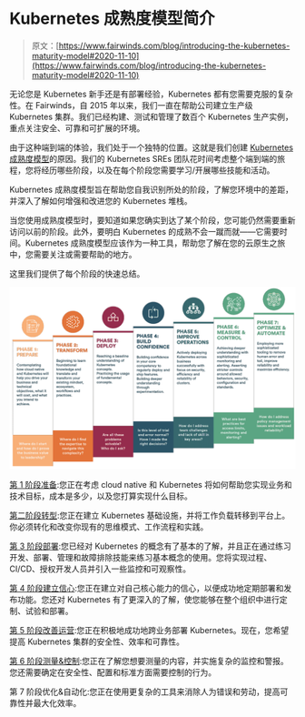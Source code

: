 # Kubernetes 成熟度模型简介

> 原文：[https://www.fairwinds.com/blog/introducing-the-kubernetes-maturity-model#2020-11-10](https://www.fairwinds.com/blog/introducing-the-kubernetes-maturity-model#2020-11-10)

 无论您是 Kubernetes 新手还是有部署经验，Kubernetes 都有您需要克服的复杂性。在 Fairwinds，自 2015 年以来，我们一直在帮助公司建立生产级 Kubernetes 集群。我们已经构建、测试和管理了数百个 Kubernetes 生产实例，重点关注安全、可靠和可扩展的环境。

由于这种端到端的体验，我们处于一个独特的位置。这就是我们创建 [Kubernetes 成熟度模型](//www.fairwinds.com/kubernetes-maturity-model)的原因。我们的 Kubernetes SREs 团队花时间考虑整个端到端的旅程，您将经历哪些阶段，以及在每个阶段您需要学习/开展哪些技能和活动。

Kubernetes 成熟度模型旨在帮助您自我识别所处的阶段，了解您环境中的差距，并深入了解如何增强和改进您的 Kubernetes 堆栈。

当您使用成熟度模型时，要知道如果您确实到达了某个阶段，您可能仍然需要重新访问以前的阶段。此外，要明白 Kubernetes 的成熟不会一蹴而就——它需要时间。Kubernetes 成熟度模型应该作为一种工具，帮助您了解在您的云原生之旅中，您需要关注或需要帮助的地方。

这里我们提供了每个阶段的快速总结。

![MaturityModel_horz_v2 copy (1)](img/a2eaff449f59c3036057aa58c93e371c.png)

[第 1 阶段准备](//www.fairwinds.com/kubernetes-maturity-model/phase-1-prepare):您正在考虑 cloud native 和 Kubernetes 将如何帮助您实现业务和技术目标，成本是多少，以及您打算实现什么目标。

[第二阶段转型](//www.fairwinds.com/kubernetes-maturity-model/phase-2-transform):您正在建立 Kubernetes 基础设施，并将工作负载转移到平台上。你必须转化和改变你现有的思维模式、工作流程和实践。

[第 3 阶段部署](//www.fairwinds.com/kubernetes-maturity-model/phase-3-deploy):您已经对 Kubernetes 的概念有了基本的了解，并且正在通过练习开发、部署、管理和故障排除技能来练习基本概念的使用。您将实现过程、CI/CD、授权开发人员并引入一些监控和可观察性。

[第 4 阶段建立信心](//www.fairwinds.com/kubernetes-maturity-model/phase-4-build-confidence):您正在建立对自己核心能力的信心，以便成功地定期部署和发布功能。您还对 Kubernetes 有了更深入的了解，使您能够在整个组织中进行定制、试验和部署。

[第 5 阶段改善运营](//www.fairwinds.com/kubernetes-maturity-model/phase-5-improve-operations):您正在积极地成功地跨业务部署 Kubernetes。现在，您希望提高 Kubernetes 集群的安全性、效率和可靠性。

[第 6 阶段测量&控制](//www.fairwinds.com/kubernetes-maturity-model/phase-6-measure-control):您正在了解您想要测量的内容，并实施复杂的监控和警报。您还需要确定在安全性、配置和标准方面需要控制的行为。

第 7 阶段优化&自动化:您正在使用更复杂的工具来消除人为错误和劳动，提高可靠性并最大化效率。